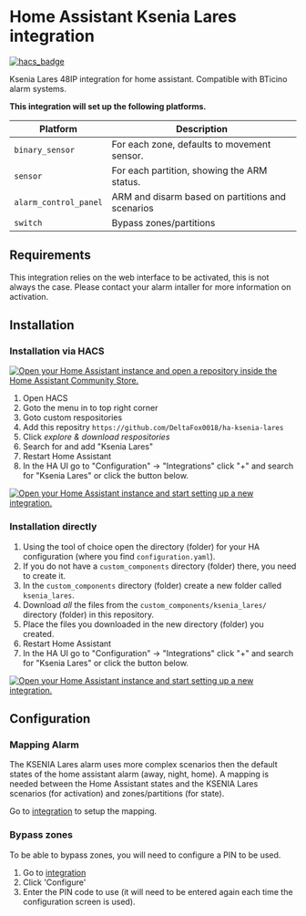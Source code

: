 # Home Assistant Ksenia Lares integration
[![hacs_badge](https://img.shields.io/badge/HACS-Custom-41BDF5.svg?style=for-the-badge)](https://github.com/hacs/integration)

Ksenia Lares 48IP integration for home assistant. Compatible with BTicino alarm systems.

**This integration will set up the following platforms.**

Platform | Description
-- | --
`binary_sensor` | For each zone, defaults to movement sensor.
`sensor` | For each partition, showing the ARM status. 
`alarm_control_panel` | ARM and disarm based on partitions and scenarios
`switch` | Bypass zones/partitions

## Requirements
This integration relies on the web interface to be activated, this is not always the case. Please contact your alarm intaller for more information on activation.

## Installation
### Installation via HACS

[![Open your Home Assistant instance and open a repository inside the Home Assistant Community Store.](https://my.home-assistant.io/badges/hacs_repository.svg)](https://my.home-assistant.io/redirect/hacs_repository/?owner=johnnybegood&repository=ha-ksenia-lares)

1. Open HACS
2. Goto the menu in to top right corner
3. Goto custom respositories
4. Add this repositry `https://github.com/DeltaFox0018/ha-ksenia-lares`
5. Click _explore & download respositories_
6. Search for and add "Ksenia Lares"
7. Restart Home Assistant
8. In the HA UI go to "Configuration" -> "Integrations" click "+" and search for "Ksenia Lares" or click the button below.

[![Open your Home Assistant instance and start setting up a new integration.](https://my.home-assistant.io/badges/config_flow_start.svg)](https://my.home-assistant.io/redirect/config_flow_start/?domain=ksenia_lares)

### Installation directly

1. Using the tool of choice open the directory (folder) for your HA configuration (where you find `configuration.yaml`).
2. If you do not have a `custom_components` directory (folder) there, you need to create it.
3. In the `custom_components` directory (folder) create a new folder called `ksenia_lares`.
4. Download _all_ the files from the `custom_components/ksenia_lares/` directory (folder) in this repository.
5. Place the files you downloaded in the new directory (folder) you created.
6. Restart Home Assistant
7. In the HA UI go to "Configuration" -> "Integrations" click "+" and search for "Ksenia Lares" or click the button below.

[![Open your Home Assistant instance and start setting up a new integration.](https://my.home-assistant.io/badges/config_flow_start.svg)](https://my.home-assistant.io/redirect/config_flow_start/?domain=ksenia_lares)

## Configuration
### Mapping Alarm
The KSENIA Lares alarm uses more complex scenarios then the default states of the home assistant alarm (away, night, home). A mapping is needed between the Home Assistant states and the KSENIA Lares scenarios (for activation) and zones/partitions (for state).

Go to [integration](https://my.home-assistant.io/redirect/integration/?domain=ksenia_lares) to setup the mapping. 

### Bypass zones
To be able to bypass zones, you will need to configure a PIN to be used. 

1. Go to [integration](https://my.home-assistant.io/redirect/integration/?domain=ksenia_lares)
2. Click 'Configure'
3. Enter the PIN code to use (it will need to be entered again each time the configuration screen is used).
